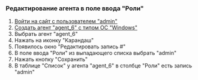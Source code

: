 ### Редактирование агента в поле ввода "Роли"

1. [Войти на сайт с пользователем "admin"](../../../../0.%20Шаги/1.%20Войти%20на%20сайт%20с%20пользователем%20username.md)
1. [Создать агент "agent_6" с типом ОС "Windows"](../../../../0.%20Шаги/3.%20Создать%20агент%20$agent%20с%20типом%20ОС%20os_type.md)
1. Выбрать агент "agent_6"
1. Нажать на иконку "Карандаш"
1. Появилось окно "Редактировать запись #"
1. В поле ввода "Роли" из выпадающего списка выбрать "admin"
1. Нажать кнопку "Сохранить"
1. В таблице "Список" у агента "agent_6" в столбце "Роли" есть запись "admin"